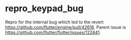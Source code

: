 # repro_keypad_bug

Repro for the internal bug which led to the revert https://github.com/flutter/engine/pull/42616. Parent issue is https://github.com/flutter/flutter/issues/122441.